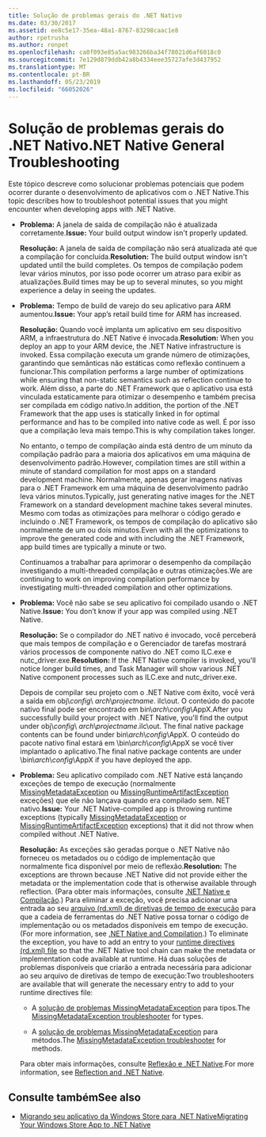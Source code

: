 ```yaml
---
title: Solução de problemas gerais do .NET Nativo
ms.date: 03/30/2017
ms.assetid: ee8c5e17-35ea-48a1-8767-83298caac1e8
author: rpetrusha
ms.author: ronpet
ms.openlocfilehash: ca0f093e85a5ac983266ba34f78021d6af6018c0
ms.sourcegitcommit: 7e129d879ddb42a8b4334eee35727afe3d437952
ms.translationtype: MT
ms.contentlocale: pt-BR
ms.lasthandoff: 05/23/2019
ms.locfileid: "66052026"
---
```

# <a name="net-native-general-troubleshooting"></a><span data-ttu-id="bf898-102">Solução de problemas gerais do .NET Nativo</span><span class="sxs-lookup"><span data-stu-id="bf898-102">.NET Native General Troubleshooting</span></span>
<span data-ttu-id="bf898-103">Este tópico descreve como solucionar problemas potenciais que podem ocorrer durante o desenvolvimento de aplicativos com o .NET Native.</span><span class="sxs-lookup"><span data-stu-id="bf898-103">This topic describes how to troubleshoot potential issues that you might encounter when developing apps with .NET Native.</span></span>  
  
- <span data-ttu-id="bf898-104">**Problema:** A janela de saída de compilação não é atualizada corretamente.</span><span class="sxs-lookup"><span data-stu-id="bf898-104">**Issue:** Your build output window isn't properly updated.</span></span>  
  
     <span data-ttu-id="bf898-105">**Resolução:** A janela de saída de compilação não será atualizada até que a compilação for concluída.</span><span class="sxs-lookup"><span data-stu-id="bf898-105">**Resolution:** The build output window isn't updated until the build completes.</span></span> <span data-ttu-id="bf898-106">Os tempos de compilação podem levar vários minutos, por isso pode ocorrer um atraso para exibir as atualizações.</span><span class="sxs-lookup"><span data-stu-id="bf898-106">Build times may be up to several minutes, so you might experience a delay in seeing the updates.</span></span>  
  
- <span data-ttu-id="bf898-107">**Problema:** Tempo de build de varejo do seu aplicativo para ARM aumentou.</span><span class="sxs-lookup"><span data-stu-id="bf898-107">**Issue:** Your app’s retail build time for ARM has increased.</span></span>  
  
     <span data-ttu-id="bf898-108">**Resolução:** Quando você implanta um aplicativo em seu dispositivo ARM, a infraestrutura do .NET Native é invocada.</span><span class="sxs-lookup"><span data-stu-id="bf898-108">**Resolution:** When you deploy an app to your ARM device, the .NET Native infrastructure is invoked.</span></span> <span data-ttu-id="bf898-109">Essa compilação executa um grande número de otimizações, garantindo que semânticas não estáticas como reflexão continuem a funcionar.</span><span class="sxs-lookup"><span data-stu-id="bf898-109">This compilation performs a large number of optimizations while ensuring that non-static semantics such as reflection continue to work.</span></span> <span data-ttu-id="bf898-110">Além disso, a parte do .NET Framework que o aplicativo usa está vinculada estaticamente para otimizar o desempenho e também precisa ser compilada em código nativo.</span><span class="sxs-lookup"><span data-stu-id="bf898-110">In addition, the portion of the .NET Framework that the app uses is statically linked in for optimal performance and has to be compiled into native code as well.</span></span> <span data-ttu-id="bf898-111">É por isso que a compilação leva mais tempo.</span><span class="sxs-lookup"><span data-stu-id="bf898-111">This is why compilation takes longer.</span></span>  
  
     <span data-ttu-id="bf898-112">No entanto, o tempo de compilação ainda está dentro de um minuto da compilação padrão para a maioria dos aplicativos em uma máquina de desenvolvimento padrão.</span><span class="sxs-lookup"><span data-stu-id="bf898-112">However, compilation times are still within a minute of standard compilation for most apps on a standard development machine.</span></span>  <span data-ttu-id="bf898-113">Normalmente, apenas gerar imagens nativas para o .NET Framework em uma máquina de desenvolvimento padrão leva vários minutos.</span><span class="sxs-lookup"><span data-stu-id="bf898-113">Typically, just generating native images for the .NET Framework on a standard development machine takes several minutes.</span></span>  <span data-ttu-id="bf898-114">Mesmo com todas as otimizações para melhorar o código gerado e incluindo o .NET Framework, os tempos de compilação do aplicativo são normalmente de um ou dois minutos.</span><span class="sxs-lookup"><span data-stu-id="bf898-114">Even with all the optimizations to improve the generated code and with including the .NET Framework, app build times are typically a minute or two.</span></span>  
  
     <span data-ttu-id="bf898-115">Continuamos a trabalhar para aprimorar o desempenho da compilação investigando a multi-threaded compilação e outras otimizações.</span><span class="sxs-lookup"><span data-stu-id="bf898-115">We are continuing to work on improving compilation performance by investigating multi-threaded compilation and other optimizations.</span></span>  
  
- <span data-ttu-id="bf898-116">**Problema:** Você não sabe se seu aplicativo foi compilado usando o .NET Native.</span><span class="sxs-lookup"><span data-stu-id="bf898-116">**Issue:** You don’t know if your app was compiled using .NET Native.</span></span>  
  
     <span data-ttu-id="bf898-117">**Resolução:** Se o compilador do .NET nativo é invocado, você perceberá que mais tempos de compilação e o Gerenciador de tarefas mostrará vários processos de componente nativo do .NET como ILC.exe e nutc_driver.exe.</span><span class="sxs-lookup"><span data-stu-id="bf898-117">**Resolution:** If the .NET Native compiler is invoked, you'll notice longer build times, and Task Manager will show various .NET Native component processes such as ILC.exe and nutc_driver.exe.</span></span>  
  
     <span data-ttu-id="bf898-118">Depois de compilar seu projeto com o .NET Native com êxito, você verá a saída em obj\\*config*\ *arch*\\*projectname*. ilc\out.  O conteúdo do pacote nativo final pode ser encontrado em bin\\*arch*\\*config*\AppX.</span><span class="sxs-lookup"><span data-stu-id="bf898-118">After you successfully build your project with .NET Native, you'll find the output under obj\\*config*\ *arch*\\*projectname*.ilc\out.  The final native package contents can be found under bin\\*arch*\\*config*\AppX.</span></span> <span data-ttu-id="bf898-119">O conteúdo do pacote nativo final estará em \bin\\*arch*\\*config*\AppX se você tiver implantado o aplicativo.</span><span class="sxs-lookup"><span data-stu-id="bf898-119">The final native package contents are under \bin\\*arch*\\*config*\AppX if you have deployed the app.</span></span>  
  
- <span data-ttu-id="bf898-120">**Problema:** Seu aplicativo compilado com .NET Native está lançando exceções de tempo de execução (normalmente [MissingMetadataException](../../../docs/framework/net-native/missingmetadataexception-class-net-native.md) ou [MissingRuntimeArtifactException](../../../docs/framework/net-native/missingruntimeartifactexception-class-net-native.md) exceções) que ele não lançava quando era compilado sem. NET nativo.</span><span class="sxs-lookup"><span data-stu-id="bf898-120">**Issue:** Your .NET Native-compiled app is throwing runtime exceptions (typically [MissingMetadataException](../../../docs/framework/net-native/missingmetadataexception-class-net-native.md) or [MissingRuntimeArtifactException](../../../docs/framework/net-native/missingruntimeartifactexception-class-net-native.md) exceptions) that it did not throw when compiled without .NET Native.</span></span>  
  
     <span data-ttu-id="bf898-121">**Resolução:** As exceções são geradas porque o .NET Native não forneceu os metadados ou o código de implementação que normalmente fica disponível por meio de reflexão.</span><span class="sxs-lookup"><span data-stu-id="bf898-121">**Resolution:** The exceptions are thrown because .NET Native did not provide either the metadata or the implementation code that is otherwise available through reflection.</span></span> <span data-ttu-id="bf898-122">(Para obter mais informações, consulte [.NET Native e Compilação](../../../docs/framework/net-native/net-native-and-compilation.md).) Para eliminar a exceção, você precisa adicionar uma entrada ao seu [arquivo (rd.xml) de diretivas de tempo de execução](../../../docs/framework/net-native/runtime-directives-rd-xml-configuration-file-reference.md) para que a cadeia de ferramentas do .NET Native possa tornar o código de implementação ou os metadados disponíveis em tempo de execução.</span><span class="sxs-lookup"><span data-stu-id="bf898-122">(For more information, see [.NET Native and Compilation](../../../docs/framework/net-native/net-native-and-compilation.md).) To eliminate the exception, you have to add an entry to your [runtime directives (rd.xml) file](../../../docs/framework/net-native/runtime-directives-rd-xml-configuration-file-reference.md) so that the .NET Native tool chain can make the metadata or implementation code available at runtime.</span></span> <span data-ttu-id="bf898-123">Há duas soluções de problemas disponíveis que criarão a entrada necessária para adicionar ao seu arquivo de diretivas de tempo de execução:</span><span class="sxs-lookup"><span data-stu-id="bf898-123">Two troubleshooters are available that will generate the necessary entry to add to your runtime directives file:</span></span>  
  
    - <span data-ttu-id="bf898-124">A [solução de problemas MissingMetadataException](https://dotnet.github.io/native/troubleshooter/type.html) para tipos.</span><span class="sxs-lookup"><span data-stu-id="bf898-124">The [MissingMetadataException troubleshooter](https://dotnet.github.io/native/troubleshooter/type.html) for types.</span></span>  
  
    - <span data-ttu-id="bf898-125">A [solução de problemas MissingMetadataException](https://dotnet.github.io/native/troubleshooter/method.html) para métodos.</span><span class="sxs-lookup"><span data-stu-id="bf898-125">The [MissingMetadataException troubleshooter](https://dotnet.github.io/native/troubleshooter/method.html) for methods.</span></span>  
  
     <span data-ttu-id="bf898-126">Para obter mais informações, consulte [Reflexão e .NET Native](../../../docs/framework/net-native/reflection-and-net-native.md).</span><span class="sxs-lookup"><span data-stu-id="bf898-126">For more information, see [Reflection and .NET Native](../../../docs/framework/net-native/reflection-and-net-native.md).</span></span>  
  
## <a name="see-also"></a><span data-ttu-id="bf898-127">Consulte também</span><span class="sxs-lookup"><span data-stu-id="bf898-127">See also</span></span>

- [<span data-ttu-id="bf898-128">Migrando seu aplicativo da Windows Store para .NET Native</span><span class="sxs-lookup"><span data-stu-id="bf898-128">Migrating Your Windows Store App to .NET Native</span></span>](../../../docs/framework/net-native/migrating-your-windows-store-app-to-net-native.md)
